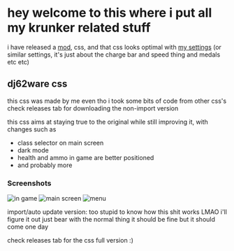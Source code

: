 # hey welcome to this where i put all my krunker related stuff

i have released a [mod](https://krunker.io/?mod=dj62ware), css, and that css looks optimal with [my settings](https://cdn.discordapp.com/attachments/628964831529140254/959173453460680704/dj62ware_settings.txt) (or similar settings, it's just about the charge bar and speed thing and medals etc etc)

## dj62ware css

this css was made by me even tho i took some bits of code from other css's
check releases tab for downloading the non-import version

this css aims at staying true to the original while still improving it, with changes such as
- class selector on main screen
- dark mode
- health and ammo in game are better positioned
- and probably more

### Screenshots

![in game](https://cdn.discordapp.com/attachments/628964831529140254/959168301018251305/dj62ware_css_photo_in_game.png)
![main screen](https://cdn.discordapp.com/attachments/628964831529140254/959168301374775296/dj62ware_css_photo.png)
![menu](https://cdn.discordapp.com/attachments/628964831529140254/959168301609652254/dj62ware_css_photo_menu.png)

import/auto update version:
too stupid to know how this shit works LMAO i'll figure it out just bear with the normal thing it should be fine but it should come one day 

check releases tab for the css full version :)
